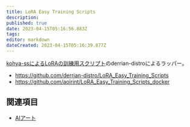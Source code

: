```yaml
---
title: LoRA Easy Training Scripts
description: 
published: true
date: 2023-04-15T05:16:56.883Z
tags: 
editor: markdown
dateCreated: 2023-04-15T05:16:39.877Z
---
```


[kohya-ssによるLoRAの訓練用スクリプト](https://github.com/kohya-ss/sd-scripts)のderrian-distroによるラッパー。

- <https://github.com/derrian-distro/LoRA_Easy_Training_Scripts>
- <https://github.com/aoirint/LoRA_Easy_Training_Scripts_docker>

## 関連項目

- [AIアート](/aiart)
